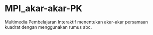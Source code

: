 # MPI_akar-akar-PK
Multimedia Pembelajaran Interaktif menentukan akar-akar persamaan kuadrat dengan menggunakan rumus abc.
